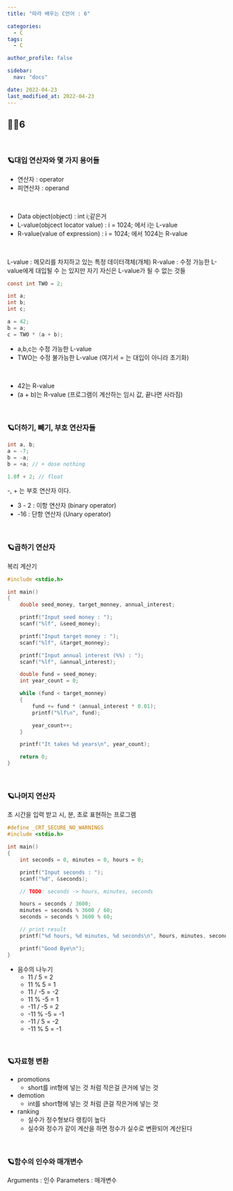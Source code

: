 ```yaml
---
title: "따라 배우는 C언어 : 6"

categories:
  - C
tags:
  - C

author_profile: false

sidebar:
  nav: "docs"

date: 2022-04-23
last_modified_at: 2022-04-23
---
```


## 🙇‍♀️6

<br>

### 🪐대입 연산자와 몇 가지 용어들

- 연산자 : operator
- 피연산자 : operand

<br>

- Data object(object) : int i;같은거
- L-value(objcect locator value) : i = 1024; 에서 i는 L-value
- R-value(value of expression) : i = 1024; 에서 1024는 R-value

<br>

L-value : 메모리를 차지하고 있는 특정 데이터객체(개체)
R-value : 수정 가능한 L-value에게 대입될 수 는 있지만 자기 자신은 L-value가 될 수 없는 것들

```C
const int TWO = 2;

int a;
int b;
int c;

a = 42;
b = a;
c = TWO * (a + b);
```
- a,b,c는 수정 가능한 L-value
- TWO는 수정 불가능한 L-value (여기서 = 는 대입이 아니라 초기화)

<br>

- 42는 R-value
- (a + b)는 R-value (프로그램이 계산하는 임시 값, 끝나면 사라짐)


<br>

### 🪐더하기, 빼기, 부호 연산자들

```C
int a, b;
a = -7;
b = -a;
b = +a; // + dose nothing

1.0f + 2; // float
```
-, + 는 부호 연산자 이다.

- 3 - 2 : 이항 연산자 (binary operator)
- -16 : 단항 연산자 (Unary operator)

<br>

### 🪐곱하기 연산자

복리 계산기

```C
#include <stdio.h>

int main()
{
	double seed_money, target_monney, annual_interest;

	printf("Input seed money : ");
	scanf("%lf", &seed_money);

	printf("Input target money : ");
	scanf("%lf", &target_monney);

	printf("Input annual interest (%%) : ");
	scanf("%lf", &annual_interest);

	double fund = seed_money;
	int year_count = 0;

	while (fund < target_monney)
	{
		fund += fund * (annual_interest * 0.01);
		printf("%lf\n", fund);

		year_count++;
	}

	printf("It takes %d years\n", year_count);

	return 0;
}
```


<br>

### 🪐나머지 연산자

초 시간을 입력 받고 시, 분, 초로 표현하는 프로그램

```C
#define _CRT_SECURE_NO_WARNINGS
#include <stdio.h>

int main()
{
	int seconds = 0, minutes = 0, hours = 0;

	printf("Input seconds : ");
	scanf("%d", &seconds);

	// TODO: seconds -> hours, minutes, seconds

	hours = seconds / 3600;
	minutes = seconds % 3600 / 60;
	seconds = seconds % 3600 % 60;

	// print result
	printf("%d hours, %d minutes, %d seconds\n", hours, minutes, seconds);

	printf("Good Bye\n");
}
```

* 음수의 나누기
    - 11 / 5 = 2
    - 11 % 5 = 1
    - 11 / -5 = -2
    - 11 % -5 = 1
    - -11 / -5 = 2
    - -11 % -5 = -1
    - -11 / 5 = -2
    - -11 % 5 = -1

<br>

### 🪐자료형 변환

* promotions
    - short를 int형에 넣는 것 처럼 작은걸 큰거에 넣는 것
* demotion
    - int를 short형에 넣는 것 처럼 큰걸 작은거에 넣는 것
*  ranking
    - 실수가 정수형보다 랭킹이 높다
    - 실수와 정수가 같이 계산을 하면 정수가 실수로 변환되어 계산된다

<br>

### 🪐함수의 인수와 매개변수

Arguments : 인수
Parameters : 매개변수